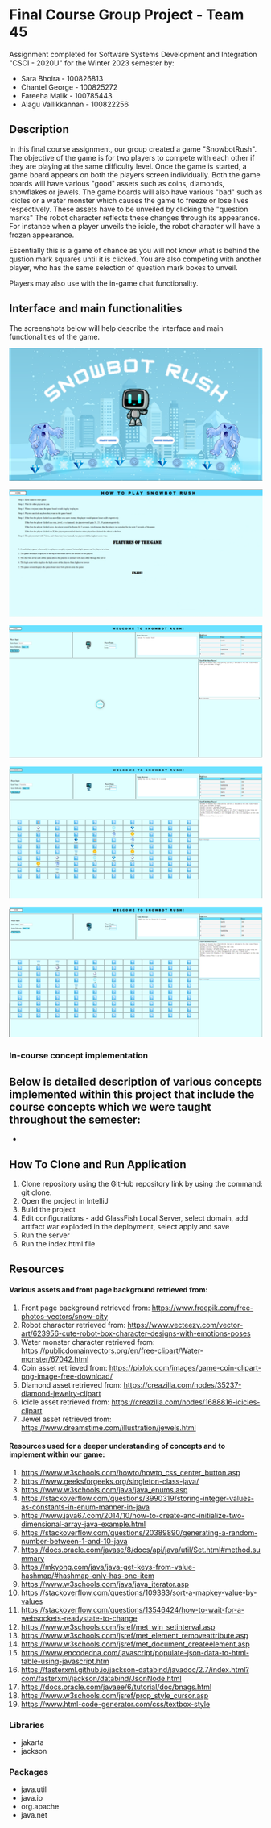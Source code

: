 # Final Course Group Project - Team 45
Assignment completed for Software Systems Development and Integration "CSCI - 2020U" for the Winter 2023 semester by:
- Sara Bhoira - 100826813
- Chantel George - 100825272
- Fareeha Malik - 100785443
- Alagu Vallikkannan - 100822256


## Description
In this final course assignment, our group created a game "SnowbotRush". The objective of the game is for two players 
to compete with each other if they are playing at the same difficulty level. Once the game is started,
a game board appears on both the players screen individually. Both the game boards will have various "good" 
assets such as coins, diamonds, snowflakes or jewels. The game boards will also have various "bad" such as icicles 
or a water monster which causes the game to freeze or lose lives respectively. These assets have to be unveiled by clicking 
the "question marks" The robot character reflects these changes through its appearance. For instance when a player 
unveils the icicle, the robot character will have a frozen appearance. 

Essentially this is a game of chance as you will not know what is behind the qustion mark squares until it is clicked.
You are also competing with another player, who has the same selection of question mark boxes to unveil.

Players may also use with the in-game chat functionality.

## Interface and main functionalities
The screenshots below will help describe the interface and main functionalities of the game.

![](Interface_Screenshots/SnowBotRush_FrontPage.png)

![](Interface_Screenshots/SnowBotRush_GameRulesPage.png)

![](Interface_Screenshots/SnowBotRush_MainGame_Loading.png)

![](Interface_Screenshots/Main_Game_PlayerFareeha_FrozenRobot.png)

![](Interface_Screenshots/MainGame_Player2Sara_FrozenRobot.png)





### In-course concept implementation
Below is detailed description of various concepts implemented within this project that include the course concepts
which we were taught throughout the semester:
- 
- 

## How To Clone and Run Application
1. Clone repository using the GitHub repository link by using the command: git clone.
2. Open the project in IntelliJ
3. Build the project
4. Edit configurations - add GlassFish Local Server, select domain, add artifact war exploded in the deployment, select 
apply and save
5. Run the server
6. Run the index.html file

## Resources
#### Various assets and front page background retrieved from:
1. Front page background retrieved from: https://www.freepik.com/free-photos-vectors/snow-city
2. Robot character retrieved from: https://www.vecteezy.com/vector-art/623956-cute-robot-box-character-designs-with-emotions-poses
3. Water monster character retrieved from: https://publicdomainvectors.org/en/free-clipart/Water-monster/67042.html
4. Coin asset retrieved from: https://pixlok.com/images/game-coin-clipart-png-image-free-download/
5. Diamond asset retrieved from: https://creazilla.com/nodes/35237-diamond-jewelry-clipart
6. Icicle asset retrieved from: https://creazilla.com/nodes/1688816-icicles-clipart
7. Jewel asset retrieved from: https://www.dreamstime.com/illustration/jewels.html

#### Resources used for a deeper understanding of concepts and to implement within our game:
1. https://www.w3schools.com/howto/howto_css_center_button.asp
2. https://www.geeksforgeeks.org/singleton-class-java/
3. https://www.w3schools.com/java/java_enums.asp
4. https://stackoverflow.com/questions/3990319/storing-integer-values-as-constants-in-enum-manner-in-java
5. https://www.java67.com/2014/10/how-to-create-and-initialize-two-dimensional-array-java-example.html
6. https://stackoverflow.com/questions/20389890/generating-a-random-number-between-1-and-10-java
7. https://docs.oracle.com/javase/8/docs/api/java/util/Set.html#method.summary
8. https://mkyong.com/java/java-get-keys-from-value-hashmap/#hashmap-only-has-one-item
9. https://www.w3schools.com/java/java_iterator.asp
10. https://stackoverflow.com/questions/109383/sort-a-mapkey-value-by-values
11. https://stackoverflow.com/questions/13546424/how-to-wait-for-a-websockets-readystate-to-change
12. https://www.w3schools.com/jsref/met_win_setinterval.asp
13. https://www.w3schools.com/jsref/met_element_removeattribute.asp
14. https://www.w3schools.com/jsref/met_document_createelement.asp
15. https://www.encodedna.com/javascript/populate-json-data-to-html-table-using-javascript.htm
16. https://fasterxml.github.io/jackson-databind/javadoc/2.7/index.html?com/fasterxml/jackson/databind/JsonNode.html
17. https://docs.oracle.com/javaee/6/tutorial/doc/bnags.html
18. https://www.w3schools.com/jsref/prop_style_cursor.asp
19. https://www.html-code-generator.com/css/textbox-style

### Libraries 
- jakarta
- jackson 

### Packages
- java.util
- java.io
- org.apache
- java.net







